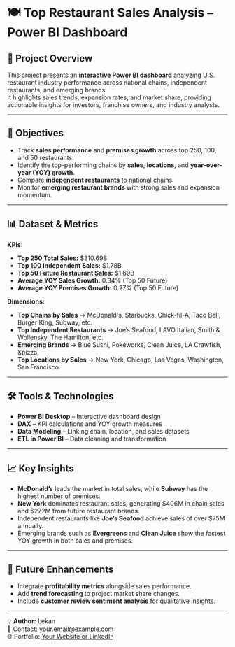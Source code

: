 # 🍽 Top Restaurant Sales Analysis – Power BI Dashboard

## 📌 Project Overview
This project presents an **interactive Power BI dashboard** analyzing U.S. restaurant industry performance across national chains, independent restaurants, and emerging brands.  
It highlights sales trends, expansion rates, and market share, providing actionable insights for investors, franchise owners, and industry analysts.

---

## 🎯 Objectives
- Track **sales performance** and **premises growth** across top 250, 100, and 50 restaurants.
- Identify the top-performing chains by **sales**, **locations**, and **year-over-year (YOY) growth**.
- Compare **independent restaurants** to national chains.
- Monitor **emerging restaurant brands** with strong sales and expansion momentum.

---

## 📊 Dataset & Metrics
**KPIs:**
- **Top 250 Total Sales:** $310.69B  
- **Top 100 Independent Sales:** $1.78B  
- **Top 50 Future Restaurant Sales:** $1.69B  
- **Average YOY Sales Growth:** 0.34% (Top 50 Future)  
- **Average YOY Premises Growth:** 0.27% (Top 50 Future)  

**Dimensions:**
- **Top Chains by Sales** → McDonald's, Starbucks, Chick-fil-A, Taco Bell, Burger King, Subway, etc.  
- **Top Independent Restaurants** → Joe’s Seafood, LAVO Italian, Smith & Wollensky, The Hamilton, etc.  
- **Emerging Brands** → Blue Sushi, Pokeworks, Clean Juice, LA Crawfish, &pizza.  
- **Top Locations by Sales** → New York, Chicago, Las Vegas, Washington, San Francisco.

---

## 🛠 Tools & Technologies
- **Power BI Desktop** – Interactive dashboard design
- **DAX** – KPI calculations and YOY growth measures
- **Data Modeling** – Linking chain, location, and sales datasets
- **ETL in Power BI** – Data cleaning and transformation

---

## 📈 Key Insights
- **McDonald’s** leads the market in total sales, while **Subway** has the highest number of premises.
- **New York** dominates restaurant sales, generating $406M in chain sales and $272M from future restaurant brands.
- Independent restaurants like **Joe’s Seafood** achieve sales of over $75M annually.
- Emerging brands such as **Evergreens** and **Clean Juice** show the fastest YOY growth in both sales and premises.

---

## 🚀 Future Enhancements
- Integrate **profitability metrics** alongside sales performance.
- Add **trend forecasting** to project market share changes.
- Include **customer review sentiment analysis** for qualitative insights.

---

💡 **Author:** Lekan  
📧 Contact: your.email@example.com  
🌐 Portfolio: [Your Website or LinkedIn](#)
